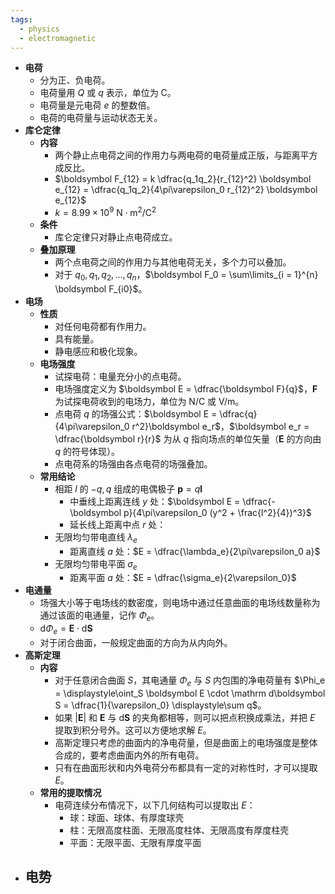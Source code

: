 ```yaml
---
tags:
  - physics
  - electromagnetic
---
```

- **电荷**
	- 分为正、负电荷。
	- 电荷量用 $Q$ 或 $q$ 表示，单位为 $\mathrm C$。
	- 电荷量是元电荷 $e$ 的整数倍。
	- 电荷的电荷量与运动状态无关。
- **库仑定律**
	- **内容**
		- 两个静止点电荷之间的作用力与两电荷的电荷量成正版，与距离平方成反比。
		- $\boldsymbol F_{12} = k \dfrac{q_1q_2}{r_{12}^2} \boldsymbol e_{12} = \dfrac{q_1q_2}{4\pi\varepsilon_0 r_{12}^2} \boldsymbol e_{12}$
		- $k=8.99 \times 10^9\ \mathrm{N \cdot m^2 / C^2}$
	- **条件**
		- 库仑定律只对静止点电荷成立。
	- **叠加原理**
		- 两个点电荷之间的作用力与其他电荷无关，多个力可以叠加。
		- 对于 $q_0,q_1,q_2,\dots,q_n$，$\boldsymbol F_0 = \sum\limits_{i = 1}^{n} \boldsymbol F_{i0}$。
- **电场**
	- **性质**
		- 对任何电荷都有作用力。
		- 具有能量。
		- 静电感应和极化现象。
	- **电场强度**
		- 试探电荷：电量充分小的点电荷。
		- 电场强度定义为 $\boldsymbol E = \dfrac{\boldsymbol F}{q}$，$\boldsymbol F$ 为试探电荷收到的电场力，单位为 $\mathrm {N/C}$ 或 $\mathrm{V/m}$。
		- 点电荷 $q$ 的场强公式：$\boldsymbol E = \dfrac{q}{4\pi\varepsilon_0 r^2}\boldsymbol e_r$，$\boldsymbol e_r = \dfrac{\boldsymbol r}{r}$ 为从 $q$ 指向场点的单位矢量（$\boldsymbol E$ 的方向由 $q$ 的符号体现）。
		- 点电荷系的场强由各点电荷的场强叠加。
	- **常用结论**
		- 相距 $l$ 的 $-q,q$ 组成的电偶极子 $\boldsymbol p = q\boldsymbol l$
			- 中垂线上距离连线 $y$ 处：$\boldsymbol E = \dfrac{-\boldsymbol p}{4\pi\varepsilon_0 (y^2 + \frac{l^2}{4})^3}$
			- 延长线上距离中点 $r$ 处：
		- 无限均匀带电直线 $\lambda_e$
			- 距离直线 $a$ 处：$E = \dfrac{\lambda_e}{2\pi\varepsilon_0 a}$
		- 无限均匀带电平面 $\sigma_e$
			- 距离平面 $a$ 处：$E = \dfrac{\sigma_e}{2\varepsilon_0}$
- **电通量**
	- 场强大小等于电场线的数密度，则电场中通过任意曲面的电场线数量称为通过该面的电通量，记作 $\Phi_e$。
	- $\mathrm d\Phi_e = \boldsymbol E \cdot \mathrm d\boldsymbol S$
	- 对于闭合曲面，一般规定曲面的方向为从内向外。
- **高斯定理**
	- **内容**
		- 对于任意闭合曲面 $S$，其电通量 $\Phi_e$ 与 $S$ 内包围的净电荷量有 $\Phi_e = \displaystyle\oint_S \boldsymbol E \cdot \mathrm d\boldsymbol S = \dfrac{1}{\varepsilon_0} \displaystyle\sum q$。
		- 如果 $|\boldsymbol E|$ 和 $\boldsymbol E$ 与 $\mathrm d\boldsymbol S$ 的夹角都相等，则可以把点积换成乘法，并把 $E$ 提取到积分号外。这可以方便地求解 $E$。
		- 高斯定理只考虑的曲面内的净电荷量，但是曲面上的电场强度是整体合成的，要考虑曲面内外的所有电荷。
		- 只有在曲面形状和内外电荷分布都具有一定的对称性时，才可以提取 $E$。
	- **常用的提取情况**
		- 电荷连续分布情况下，以下几何结构可以提取出 $E$：
			- 球：球面、球体、有厚度球壳
			- 柱：无限高度柱面、无限高度柱体、无限高度有厚度柱壳
			- 平面：无限平面、无限有厚度平面
- **电势**
	- 